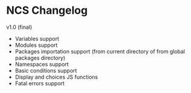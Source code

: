 
# NCS Changelog

v1.0 (final)
- Variables support
- Modules support
- Packages importation support (from current directory of from global packages directory)
- Namespaces support
- Basic conditions support
- Display and choices JS functions
- Fatal errors support
